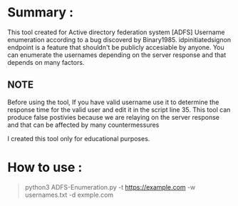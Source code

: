 # Summary :
This tool created for Active directory federation system [ADFS] Username enumeration according to a bug discoverd by Binary1985.
idpinitiatedsignon endpoint is a feature that shouldn't be publicly accesiable by anyone.
You can enumerate the usernames depending on the server response and that depends on many factors.

## NOTE 
Before using the tool, If you have valid username use it to determine the response time for the valid user and edit it in the script line 35.
This tool can produce false postivies because we are relaying on the server response and that can be affected by many countermessures 

I created this tool only for educational purposes.

# How to use : 
> python3 ADFS-Enumeration.py -t https://example.com -w usernames.txt -d exmple.com






